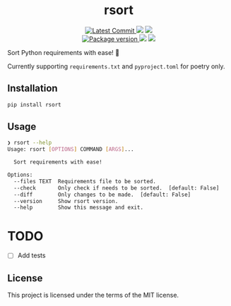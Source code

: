 <h1 align="center">
    <strong>rsort</strong>
</h1>
<p align="center">
    <a href="https://github.com/Kludex/rsort" target="_blank">
        <img src="https://img.shields.io/github/last-commit/Kludex/rsort" alt="Latest Commit">
    </a>
        <img src="https://img.shields.io/github/workflow/status/Kludex/rsort/Test">
        <img src="https://img.shields.io/codecov/c/github/Kludex/rsort">
    <br />
    <a href="https://pypi.org/project/rsort" target="_blank">
        <img src="https://img.shields.io/pypi/v/rsort" alt="Package version">
    </a>
    <img src="https://img.shields.io/pypi/pyversions/rsort">
    <img src="https://img.shields.io/github/license/Kludex/rsort">
</p>

Sort Python requirements with ease! :tada:

Currently supporting `requirements.txt` and `pyproject.toml` for poetry only.

## Installation

``` bash
pip install rsort
```

## Usage

``` bash
❯ rsort --help
Usage: rsort [OPTIONS] COMMAND [ARGS]...

  Sort requirements with ease!

Options:
  --files TEXT  Requirements file to be sorted.
  --check       Only check if needs to be sorted.  [default: False]
  --diff        Only changes to be made.  [default: False]
  --version     Show rsort version.
  --help        Show this message and exit.
```

# TODO

- [ ] Add tests

## License

This project is licensed under the terms of the MIT license.

